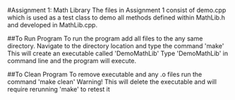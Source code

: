 #Assignment 1: Math Library
The files in Assignment 1 consist of demo.cpp which is used as a test class to demo all methods defined
within MathLib.h and developed in MathLib.cpp.

##To Run Program
To run the program add all files to the any same directory.
Navigate to the directory location and type the command 'make'
This will create an executable called 'DemoMathLib'
Type 'DemoMathLib' in command line and the program will execute.

##To Clean Program
To remove executable and any .o files run the command 'make clean'
Warning! This will delete the executable and will require rerunning 'make' to retest it